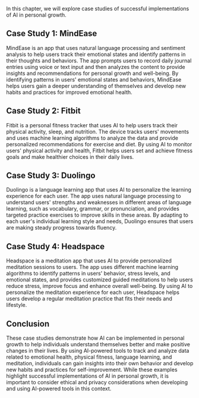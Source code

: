 
In this chapter, we will explore case studies of successful implementations of AI in personal growth.

Case Study 1: MindEase
----------------------

MindEase is an app that uses natural language processing and sentiment analysis to help users track their emotional states and identify patterns in their thoughts and behaviors. The app prompts users to record daily journal entries using voice or text input and then analyzes the content to provide insights and recommendations for personal growth and well-being. By identifying patterns in users' emotional states and behaviors, MindEase helps users gain a deeper understanding of themselves and develop new habits and practices for improved emotional health.

Case Study 2: Fitbit
--------------------

Fitbit is a personal fitness tracker that uses AI to help users track their physical activity, sleep, and nutrition. The device tracks users' movements and uses machine learning algorithms to analyze the data and provide personalized recommendations for exercise and diet. By using AI to monitor users' physical activity and health, Fitbit helps users set and achieve fitness goals and make healthier choices in their daily lives.

Case Study 3: Duolingo
----------------------

Duolingo is a language learning app that uses AI to personalize the learning experience for each user. The app uses natural language processing to understand users' strengths and weaknesses in different areas of language learning, such as vocabulary, grammar, or pronunciation, and provides targeted practice exercises to improve skills in these areas. By adapting to each user's individual learning style and needs, Duolingo ensures that users are making steady progress towards fluency.

Case Study 4: Headspace
-----------------------

Headspace is a meditation app that uses AI to provide personalized meditation sessions to users. The app uses different machine learning algorithms to identify patterns in users' behavior, stress levels, and emotional states, and provides customized guided meditations to help users reduce stress, improve focus and enhance overall well-being. By using AI to personalize the meditation experience for each user, Headspace helps users develop a regular meditation practice that fits their needs and lifestyle.

Conclusion
----------

These case studies demonstrate how AI can be implemented in personal growth to help individuals understand themselves better and make positive changes in their lives. By using AI-powered tools to track and analyze data related to emotional health, physical fitness, language learning, and meditation, individuals can gain insights into their own behavior and develop new habits and practices for self-improvement. While these examples highlight successful implementations of AI in personal growth, it is important to consider ethical and privacy considerations when developing and using AI-powered tools in this context.
